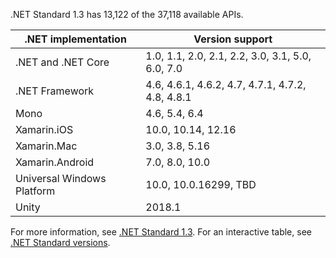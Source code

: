 .NET Standard 1.3 has 13,122 of the 37,118 available APIs.

| .NET implementation        | Version support                                  |
|----------------------------|--------------------------------------------------|
| .NET and .NET Core         | 1.0, 1.1, 2.0, 2.1, 2.2, 3.0, 3.1, 5.0, 6.0, 7.0 |
| .NET Framework             | 4.6, 4.6.1, 4.6.2, 4.7, 4.7.1, 4.7.2, 4.8, 4.8.1 |
| Mono                       | 4.6, 5.4, 6.4                                    |
| Xamarin.iOS                | 10.0, 10.14, 12.16                               |
| Xamarin.Mac                | 3.0, 3.8, 5.16                                   |
| Xamarin.Android            | 7.0, 8.0, 10.0                                   |
| Universal Windows Platform | 10.0, 10.0.16299, TBD                            |
| Unity                      | 2018.1                                           |

For more information, see [.NET Standard 1.3][1.3]. For an interactive table, see [.NET Standard versions](https://dotnet.microsoft.com/platform/dotnet-standard#versions).

[1.3]: https://github.com/dotnet/standard/blob/v2.1.0/docs/versions/netstandard1.3.md
